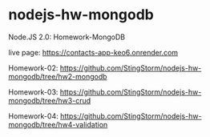 # nodejs-hw-mongodb

Node.JS 2.0: Homework-MongoDB

live page: https://contacts-app-keo6.onrender.com

Homework-02: https://github.com/StingStorm/nodejs-hw-mongodb/tree/hw2-mongodb

Homework-03: https://github.com/StingStorm/nodejs-hw-mongodb/tree/hw3-crud

Homework-04: https://github.com/StingStorm/nodejs-hw-mongodb/tree/hw4-validation
